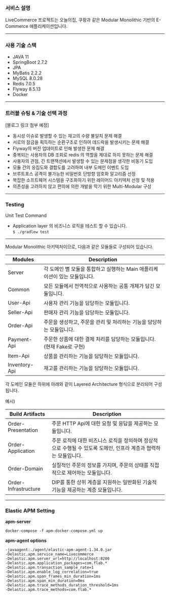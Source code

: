 ### 서비스 설명


LiveCommerce 프로젝트는 오늘의집, 쿠팡과 같은 Modular Monolithic 기반의 E-Commerce 애플리케이션입니다.

---
### 사용 기술 스택


- JAVA 11
- SpringBoot 2.7.2
- JPA
- MyBatis 2.2.2
- MySQL 8.0.28
- Redis 7.0.5
- Flyway 8.5.13
- Docker

---
### 트러블 슈팅 & 기술 선택 과정

[블로그 링크 첨부 예정]

- 동시성 이슈로 발생할 수 있는 재고의 수량 불일치 문제 해결
- 서로의 잠금을 획득하는 순환구조로 인하여 데드락을 발생시키는 문제 해결
- Flyway의 버전 업데이트로 인해 발생한 문제 해결
- 중복되는 사용자의 DB 조회로 redis 의 역할을 제대로 하지 못하는 문제 해결
- 사용자의 관점, 긴 트랜잭션에서 발생할 수 있는 문제점을 생각한 비동기 도입
- 모듈 간의 응집도와 결합도를 고려하여 내부 도메인 이벤트 도입
- 브루트포스 공격이 불가능한 비밀번호 단방향 암호화 알고리즘 선정
- 복잡한 소프트웨어 시스템을 구조화하기 위한 레이어드 아키텍처 선정 및 적용
- 의존성을 고려하지 않고 편의에 의한 개발을 막기 위한 Multi-Modular 구성


---
### Testing

Unit Test Command
- Application layer 의 비즈니스 로직을 테스트 할 수 있습니다.     
  `$ ./gradlew test`

---
Modular Monolithic 아키텍처이므로, 다음과 같은 모듈들로 구성되어 있습니다.

| Modules       | Description                                  |
|---------------|----------------------------------------------|
| Server        | 각 도메인 별 모듈을 통합하고 실행하는 Main 애플리케이션이 있는 모듈입니다. |
| Common        | 모든 모듈에서 전역적으로 사용하는 공통 개체가 담긴 모듈입니다.          |
| User-Api      | 사용자 관리 기능을 담당하는 모듈입니다.                       |
| Seller-Api    | 판매자 관리 기능을 담당하는 모듈입니다.                       |
| Order-Api     | 주문을 생성하고, 주문을 관리 및 처리하는 기능을 담당하는 모듈입니다.      |
| Payment-Api   | 주문한 상품에 대한 결제 처리를 담당하는 모듈입니다. (현재 Fake로 구현)  |
| Item-Api      | 상품을 관리하는 기능을 담당하는 모듈입니다.                     |
| Inventory-Api | 재고를 관리하는 기능을 담당하는 모듈입니다.                     |

각 도메인 모듈은 하위에 아래와 같이 Layered Architecture 형식으로 분리되어 구성됩니다.

예시)

|Build Artifacts| Description                                                      |
|------|------------------------------------------------------------------|
|Order-Presentation| 주문 HTTP Api에 대한 요청 및 응답을 제공하는 모듈입니다.                             |
|Order-Application| 주문 로직에 대한 비즈니스 로직을 정의하며 정상적으로 수행될 수 있도록 도메인, 인프라 계층과 협력하는 모듈입니다. |
|Order-Domain| 실질적인 주문의 정보를 가지며, 주문의 상태를 직접적으로 제어하는 모듈입니다.                      |
|Order-Infrastructure| DIP를 통한 상위 계층을 지원하는 일반화된 기술적 기능을 제공하는 계층 모듈입니다.                  |

---
### Elastic APM Setting

**apm-server**

```dockerfile
docker-compose -f apm-docker-compose.yml up
```

**apm-agent options**
```
-javaagent:./agent/elastic-apm-agent-1.34.0.jar
-Delastic.apm.service_name=Livecommerce
-Delastic.apm.server_url=http://localhost:8200
-Delastic.apm.application_packages=com.flab.*
-Delastic.apm.transaction_sample_rate=1
-Delastic.apm.enable_log_correlation=true
-Delastic.apm.span_frames_min_duration=1ms
-Delastic.apm.span_min_duration=0ms
-Delastic.apm.trace_methods_duration_threshold=1ms
-Delastic.apm.trace_methods=com.flab.*
```